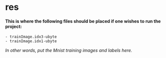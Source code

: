 # res
#### This is where the following files should be placed if one wishes to run the project:
    - trainImage.idx3-ubyte
    - trainImage.idx1-ubyte

*In other words, put the Mnist training images and labels here.*
